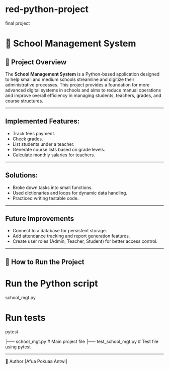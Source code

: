 # red-python-project
final project
# 🏫 School Management System

## 📌 Project Overview

The **School Management System** is a Python-based application designed to help small and medium schools streamline and digitize their administrative processes. This project provides a foundation for more advanced digital systems in schools and aims to reduce manual operations and improve overall efficiency in managing students, teachers, grades, and course structures.

---

##  Implemented Features:
   - Track fees payment.
   - Check grades.
   - List students under a teacher.
   - Generate course lists based on grade levels.
   - Calculate monthly salaries for teachers.

---

## Solutions:
- Broke down tasks into small functions.
- Used dictionaries and loops for dynamic data handling.
- Practiced writing testable code.

---

## Future Improvements

- Connect to a database for persistent storage.
- Add attendance tracking and report generation features.
- Create user roles (Admin, Teacher, Student) for better access control.

---

## 🧪 How to Run the Project
# Run the Python script
school_mgt.py

# Run tests
pytest

├── school_mgt.py            # Main project file
├── test_school_mgt.py       # Test file using pytest

---

👤 Author
[Afua Pokuaa Antwi]
